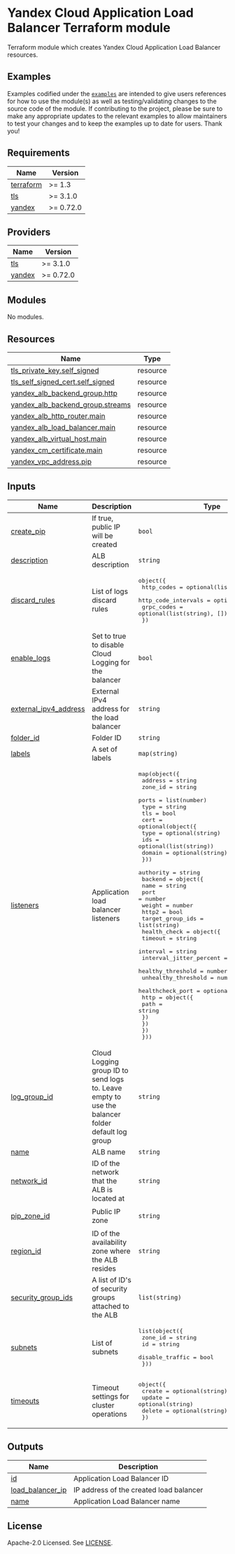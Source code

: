 # Yandex Cloud Application Load Balancer Terraform module

Terraform module which creates Yandex Cloud Application Load Balancer resources.

## Examples

Examples codified under
the [`examples`](https://github.com/terraform-yacloud-modules/terraform-yandex-alb/tree/main/examples) are intended
to give users references for how to use the module(s) as well as testing/validating changes to the source code of the
module. If contributing to the project, please be sure to make any appropriate updates to the relevant examples to allow
maintainers to test your changes and to keep the examples up to date for users. Thank you!

<!-- BEGIN_TF_DOCS -->
## Requirements

| Name | Version |
|------|---------|
| <a name="requirement_terraform"></a> [terraform](#requirement\_terraform) | >= 1.3 |
| <a name="requirement_tls"></a> [tls](#requirement\_tls) | >= 3.1.0 |
| <a name="requirement_yandex"></a> [yandex](#requirement\_yandex) | >= 0.72.0 |

## Providers

| Name | Version |
|------|---------|
| <a name="provider_tls"></a> [tls](#provider\_tls) | >= 3.1.0 |
| <a name="provider_yandex"></a> [yandex](#provider\_yandex) | >= 0.72.0 |

## Modules

No modules.

## Resources

| Name | Type |
|------|------|
| [tls_private_key.self_signed](https://registry.terraform.io/providers/hashicorp/tls/latest/docs/resources/private_key) | resource |
| [tls_self_signed_cert.self_signed](https://registry.terraform.io/providers/hashicorp/tls/latest/docs/resources/self_signed_cert) | resource |
| [yandex_alb_backend_group.http](https://registry.terraform.io/providers/yandex-cloud/yandex/latest/docs/resources/alb_backend_group) | resource |
| [yandex_alb_backend_group.streams](https://registry.terraform.io/providers/yandex-cloud/yandex/latest/docs/resources/alb_backend_group) | resource |
| [yandex_alb_http_router.main](https://registry.terraform.io/providers/yandex-cloud/yandex/latest/docs/resources/alb_http_router) | resource |
| [yandex_alb_load_balancer.main](https://registry.terraform.io/providers/yandex-cloud/yandex/latest/docs/resources/alb_load_balancer) | resource |
| [yandex_alb_virtual_host.main](https://registry.terraform.io/providers/yandex-cloud/yandex/latest/docs/resources/alb_virtual_host) | resource |
| [yandex_cm_certificate.main](https://registry.terraform.io/providers/yandex-cloud/yandex/latest/docs/resources/cm_certificate) | resource |
| [yandex_vpc_address.pip](https://registry.terraform.io/providers/yandex-cloud/yandex/latest/docs/resources/vpc_address) | resource |

## Inputs

| Name | Description | Type | Default | Required |
|------|-------------|------|---------|:--------:|
| <a name="input_create_pip"></a> [create\_pip](#input\_create\_pip) | If true, public IP will be created | `bool` | `true` | no |
| <a name="input_description"></a> [description](#input\_description) | ALB description | `string` | `""` | no |
| <a name="input_discard_rules"></a> [discard\_rules](#input\_discard\_rules) | List of logs discard rules | <pre>object({<br/>    http_codes          = optional(list(string), [])<br/>    http_code_intervals = optional(number)<br/>    grpc_codes          = optional(list(string), [])<br/>  })</pre> | `null` | no |
| <a name="input_enable_logs"></a> [enable\_logs](#input\_enable\_logs) | Set to true to disable Cloud Logging for the balancer | `bool` | `true` | no |
| <a name="input_external_ipv4_address"></a> [external\_ipv4\_address](#input\_external\_ipv4\_address) | External IPv4 address for the load balancer | `string` | `null` | no |
| <a name="input_folder_id"></a> [folder\_id](#input\_folder\_id) | Folder ID | `string` | `null` | no |
| <a name="input_labels"></a> [labels](#input\_labels) | A set of labels | `map(string)` | `{}` | no |
| <a name="input_listeners"></a> [listeners](#input\_listeners) | Application load balancer listeners | <pre>map(object({<br/>    address = string<br/>    zone_id = string<br/>    ports   = list(number)<br/>    type    = string<br/>    tls     = bool<br/>    cert = optional(object({<br/>      type   = optional(string)<br/>      ids    = optional(list(string))<br/>      domain = optional(string)<br/>    }))<br/>    authority = string<br/>    backend = object({<br/>      name             = string<br/>      port             = number<br/>      weight           = number<br/>      http2            = bool<br/>      target_group_ids = list(string)<br/>      health_check = object({<br/>        timeout                 = string<br/>        interval                = string<br/>        interval_jitter_percent = optional(number)<br/>        healthy_threshold       = number<br/>        unhealthy_threshold     = number<br/>        healthcheck_port        = optional(number)<br/>        http = object({<br/>          path = string<br/>        })<br/>      })<br/>    })<br/>  }))</pre> | `{}` | no |
| <a name="input_log_group_id"></a> [log\_group\_id](#input\_log\_group\_id) | Cloud Logging group ID to send logs to. Leave empty to use the balancer folder default log group | `string` | `""` | no |
| <a name="input_name"></a> [name](#input\_name) | ALB name | `string` | n/a | yes |
| <a name="input_network_id"></a> [network\_id](#input\_network\_id) | ID of the network that the ALB is located at | `string` | n/a | yes |
| <a name="input_pip_zone_id"></a> [pip\_zone\_id](#input\_pip\_zone\_id) | Public IP zone | `string` | `"ru-central1-a"` | no |
| <a name="input_region_id"></a> [region\_id](#input\_region\_id) | ID of the availability zone where the ALB resides | `string` | `null` | no |
| <a name="input_security_group_ids"></a> [security\_group\_ids](#input\_security\_group\_ids) | A list of ID's of security groups attached to the ALB | `list(string)` | `[]` | no |
| <a name="input_subnets"></a> [subnets](#input\_subnets) | List of subnets | <pre>list(object({<br/>    zone_id         = string<br/>    id              = string<br/>    disable_traffic = bool<br/>  }))</pre> | `[]` | no |
| <a name="input_timeouts"></a> [timeouts](#input\_timeouts) | Timeout settings for cluster operations | <pre>object({<br/>    create = optional(string)<br/>    update = optional(string)<br/>    delete = optional(string)<br/>  })</pre> | `null` | no |

## Outputs

| Name | Description |
|------|-------------|
| <a name="output_id"></a> [id](#output\_id) | Application Load Balancer ID |
| <a name="output_load_balancer_ip"></a> [load\_balancer\_ip](#output\_load\_balancer\_ip) | IP address of the created load balancer |
| <a name="output_name"></a> [name](#output\_name) | Application Load Balancer name |
<!-- END_TF_DOCS -->

## License

Apache-2.0 Licensed.
See [LICENSE](https://github.com/terraform-yacloud-modules/terraform-yandex-alb/blob/main/LICENSE).
